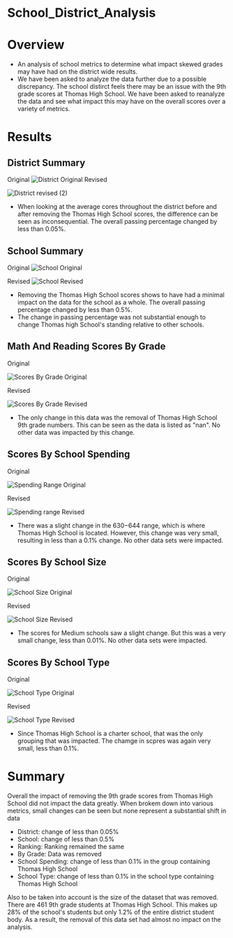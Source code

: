 # School_District_Analysis

# Overview
* An analysis of school metrics to determine what impact skewed grades may have had on the district wide results.
* We have been asked to analyze the data further due to a possible discrepancy. The school distirct feels there may be an issue with the 9th grade scores at Thomas High School. We have been asked to reanalyze the data and see what impact this may have on the overall scores over a variety of metrics.

# Results
## District Summary
 Original
![District Original](https://user-images.githubusercontent.com/100659114/161272022-1d6df9f5-90ac-43ed-8fc9-14c71d0436a2.png)
Revised

![District revised (2)](https://user-images.githubusercontent.com/100659114/161273736-07e9606e-c544-47eb-820e-72ff45f0f7a8.png)
* When looking at the average cores throughout the district before and after removing the Thomas High School scores, the difference can be seen as inconsequential. The overall passing percentage changed by less than 0.05%.

## School Summary

Original
![School Original](https://user-images.githubusercontent.com/100659114/161277816-3b683d47-8d3f-4e7b-90fc-43b426a38080.png)


Revised
![School Revised](https://user-images.githubusercontent.com/100659114/161277830-fa22038b-2bf0-48a7-b9f4-a567f555a4ab.png)
* Removing the Thomas High School scores shows to have had a minimal impact on the data for the school as a whole. The overall passing percentage changed by less than 0.5%.
* The change in passing percentage was not substantial enough to change Thomas high School's standing relative to other schools.

## Math And Reading Scores By Grade
Original

![Scores By Grade Original](https://user-images.githubusercontent.com/100659114/161282674-2d5b6bcc-8a29-412a-a946-8baa15384671.png)

Revised

![Scores By Grade Revised](https://user-images.githubusercontent.com/100659114/161281055-5c7a4767-affb-4ddf-a07f-2e1ceabd9bdc.png)
* The only change in this data was the removal of Thomas High School 9th grade numbers. This can be seen as the data is listed as "nan". No other data was impacted by this change.

## Scores By School Spending
Original




![Spending Range Original](https://user-images.githubusercontent.com/100659114/161289483-9a558775-c6e2-4f03-83ef-b4b493dc3286.png)




Revised




![Spending range Revised](https://user-images.githubusercontent.com/100659114/161289488-601d2b45-fb22-43b4-bf5c-807637fa615f.png)

* There was a slight change in the $630-$644 range, which is where Thomas High School is located. However, this change was very small, resulting in less than a 0.1% change. No other data sets were impacted.

## Scores By School Size
Original




![School Size Original](https://user-images.githubusercontent.com/100659114/161292171-e80fc9a8-d07b-46f2-a9aa-fe50f17bc741.png)



Revised




![School Size Revised](https://user-images.githubusercontent.com/100659114/161292177-09f4289b-7ccb-4120-9fcf-fd88fde35690.png)


* The scores for Medium schools saw a slight change. But this was a very small change, less than 0.01%. No other data sets were impacted.

## Scores By School Type
Original




![School Type Original](https://user-images.githubusercontent.com/100659114/161292200-d4dec4c4-bede-4837-b498-493ad551c005.png)


Revised




![School Type Revised](https://user-images.githubusercontent.com/100659114/161292204-50c76bcd-a072-482a-add3-fd1be85b0a56.png)


* Since Thomas High School is a charter school, that was the only grouping that was impacted. The chamge in scpres was again very small, less than 0.1%.


# Summary
Overall the impact of removing the 9th grade scores from Thomas High School did not impact the data greatly. When brokem down into various metrics, small changes can be seen but none represent a substantial shift in data
* District: change of less than 0.05%
* School: change of less than 0.5%
* Ranking: Ranking remained the same
* By Grade: Data was removed
* School Spending: change of less than 0.1% in the group containing Thomas High School
* School Type: change of less than 0.1% in the school type containing Thomas High School

Also to be taken into account is the size of the dataset that was removed. There are 461 9th grade students at Thomas High School. This makes up 28% of the school's students but only 1.2% of the entire district student body. As a result, the removal of this data set had almost no impact on the analysis. 
